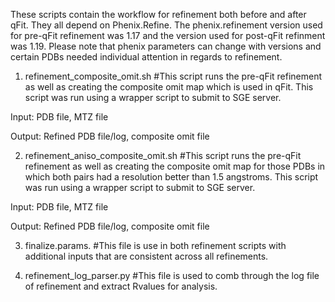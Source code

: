 These scripts contain the workflow for refinement both before and after qFit. They all depend on Phenix.Refine. The phenix.refinement version used for pre-qFit refinement was 1.17 and the version used for post-qFit refinment was 1.19. Please note that phenix parameters can change with versions and certain PDBs needed individual attention in regards to refinement.




1) refinement_composite_omit.sh  #This script runs the pre-qFit refinement as well as creating the composite omit map which is used in qFit. This script was run using a wrapper script to submit to SGE server. 

Input: PDB file, MTZ file

Output: Refined PDB file/log, composite omit file


2) refinement_aniso_composite_omit.sh  #This script runs the pre-qFit refinement as well as creating the composite omit map for those PDBs in which both pairs had a resolution better than 1.5 angstroms. This script was run using a wrapper script to submit to SGE server. 

Input: PDB file, MTZ file

Output: Refined PDB file/log, composite omit file


3) finalize.params.  #This file is use in both refinement scripts with additional inputs that are consistent across all refinements. 


4) refinement_log_parser.py #This file is used to comb through the log file of refinement and extract Rvalues for analysis. 
